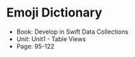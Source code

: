 #  Emoji Dictionary 

- Book: Develop in Swift Data Collections
- Unit: Unit1 - Table Views
- Page: 95-122
